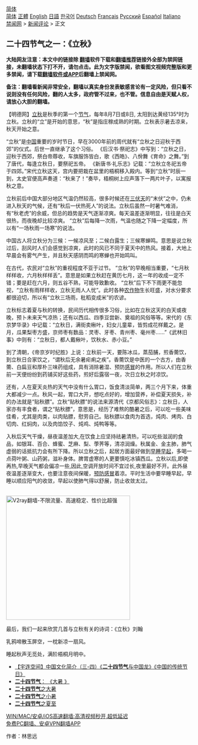  <!-- 面包屑导航 --> <div class="breadcrumb"><!-- GTranslate: https://gtranslate.io/ -->  <div class="switcher notranslate">  <div class="selected">  <a href="#" onclick="return false;"> 简体</a>  </div>  <div class="option">  <a href="https://www.bannedbook.org" onclick="doGTranslate('zh-CN|zh-CN');jQuery('div.switcher div.selected a').html(jQuery(this).html());return false;" title="简体中文" class="nturl selected"> 简体</a>  <a href="https://www.bannedbook.org/zh-tw/" onclick="doGTranslate('zh-CN|zh-TW');jQuery('div.switcher div.selected a').html(jQuery(this).html());return false;" title="繁體中文" class="nturl"> 正體</a>  <a href="https://www.bannedbook.org/en/" onclick="doGTranslate('zh-CN|en');jQuery('div.switcher div.selected a').html(jQuery(this).html());return false;" title="English" class="nturl"> English</a>  <a href="https://www.bannedbook.org/ja/" onclick="doGTranslate('zh-CN|ja');jQuery('div.switcher div.selected a').html(jQuery(this).html());return false;" title="日本語" class="nturl"> 日語</a>  <a href="https://www.bannedbook.org/ko/" onclick="doGTranslate('zh-CN|ko');jQuery('div.switcher div.selected a').html(jQuery(this).html());return false;" title="한국어" class="nturl"> 한국어</a>  <a href="https://www.bannedbook.org/de/" onclick="doGTranslate('zh-CN|de');jQuery('div.switcher div.selected a').html(jQuery(this).html());return false;" title="Deutsch" class="nturl"> Deutsch</a>  <a href="https://www.bannedbook.org/fr/" onclick="doGTranslate('zh-CN|fr');jQuery('div.switcher div.selected a').html(jQuery(this).html());return false;" title="Français" class="nturl"> Français</a>  <a href="https://www.bannedbook.org/ru/" onclick="doGTranslate('zh-CN|ru');jQuery('div.switcher div.selected a').html(jQuery(this).html());return false;" title="Русский" class="nturl"> Русский</a>  <a href="https://www.bannedbook.org/es/" onclick="doGTranslate('zh-CN|es');jQuery('div.switcher div.selected a').html(jQuery(this).html());return false;" title="Español" class="nturl"> Español</a>  <a href="https://www.bannedbook.org/it/" onclick="doGTranslate('zh-CN|it');jQuery('div.switcher div.selected a').html(jQuery(this).html());return false;" title="Italiano" class="nturl"> Italiano</a>  </div>  </div>      <div class='breadcrumb-sub'><!-- Breadcrumb NavXT 6.3.0 --> <a href="https://www.bannedbook.org/" class="home">禁闻网</a> &gt; <a href="https://www.bannedbook.org/bnews/comments/" class="category">新闻评论</a> &gt; 正文</div></div><h2>二十四节气之一：《立秋》</h2> <p class="notice"><b>大陆网友注意：本文中的链接除 <a href="https://github.com/bannedbook/fanqiang" >翻墙</a>软件下载和<a href="https://github.com/killgcd/justmysocks/blob/master/README.md">翻墙推荐</a>链接外全部为禁网链接，未翻墙状态下打不开，请勿点击。此为文字版禁闻，欲看图文视频完整版和更多禁闻，请下载<a href="https://github.com/bannedbook/fanqiang">翻墙软件或APP</a>后翻墙上禁闻网。</p><p>备注：翻墙看新闻非常安全，翻墙以真实身份发表敏感言论有一定风险，但只看不说则没有任何风险，翻的人太多，政府管不过来，也不管。信息自由是天赋人权，请放心大胆的翻墙。</b></p>  <div class="entry"> <p>              <a href="https://i2.wp.com/upload-images-bucket-v64rleca837do.s3.eu-west-1.amazonaws.com/wp-content/uploads/2021/08/07195516/%E6%9C%AA%E6%A0%87%E9%A2%98-1.jpg?fit=860%2C484&#038;ssl=1" data-caption=""></a>                            </p> <p>【明德网】<a href="https://www.bannedbook.org/bnews/tag/%E7%AB%8B%E7%A7%8B/" class="st_tag internal_tag" rel="tag" title="标签 立秋 下的日志">立秋</a>是秋季的第一个<a href="https://www.bannedbook.org/bnews/tag/%E8%8A%82%E6%B0%94/" class="st_tag internal_tag" rel="tag" title="标签 节气 下的日志">节气</a>，每年8月7日或8日, 太阳到达黄经135°时为立秋。立秋的“立”是开始的意思，“秋”是指庄稼成熟的时期。立秋表示暑去凉来，秋天开始之意。</p> <p>“立秋”是<span class='wp_keywordlink_affiliate'><a href="https://www.bannedbook.org/" title="中国" target="_blank">中国</a></span>重要的岁时节日，早在3000年前的周代就有“立秋之日迎秋于西郊”的仪式。后世一直继承了这个习俗。 《后汉书·祭祀志》中写到：“立秋之日，迎秋于西郊，祭白帝蓐收，车旗服饰皆白，歌《西皓》、八佾舞《育命》之舞。”到了唐代，每逢立秋日，要祭祀五帝。 《新唐书·礼乐志》记载：“立秋立冬祀五帝于四郊。”宋代立秋这天，宫内要把栽在盆里的梧桐移入殿内。等到“立秋”时辰一到，太史官便高声奏道：“秋来了！”奏毕，梧桐树上应声落下一两片叶子，以寓报秋之意。</p> <p>立秋前后中国大部分地区气温仍然较高，很多时候还在<a href="https://www.bannedbook.org/bnews/tag/%e4%b8%89%e4%bc%8f%e5%a4%a9/" class="st_tag internal_tag" rel="tag" title="标签 三伏天 下的日志">三伏天</a>的“末伏”之中，仍未进入秋天的气候，还有“秋后一伏热死人”的说法。立秋后虽然一时暑气难消，有“秋老虎”的余威，但总的趋势是天气逐渐凉爽。每天温差逐渐明显，往往是白天很热，而夜晚却比较凉爽。 “立秋”后每降一次雨，气温也随之下降一定幅度，所以有“一场秋雨一场寒”的说法。</p>  <p>中国古人将立秋分为三候：一候凉风至；二候白露生；三候寒蝉鸣。意思是说立秋过后，刮风时人们会感觉到凉爽，此时的风已不同于夏天中的热风。接着，大地上早晨会有雾气产生，并且秋天感阴而鸣的寒蝉也开始鸣叫。</p> <p>在古代，农民对“立秋”的重视程度不亚于过节。 “立秋”的早晚相当重要，“七月秋样样收，六月秋样样丢”。意思是如果立秋赶在黄历七月，这一年的收成一定不错；要是赶在六月，则五谷不熟，可能导致歉收。 “立秋”后下不下雨更不能忽视，“立秋有雨样样收，立秋无雨人人忧”。此时各种<a href="https://www.bannedbook.org/bnews/tag/%E5%86%9C%E4%BD%9C%E7%89%A9/" class="st_tag internal_tag" rel="tag" title="标签 农作物 下的日志">农作物</a>生长旺盛，对水分要求都很迫切，所以有“立秋三场雨，秕稻变成米”的农谚。</p> <p>立秋标志着夏与秋的转换，民间历代相传很多习俗，比如在立秋这天的白天或夜晚，预卜未来天气凉热；还有以西瓜、四季豆尝新、奠祖的风俗等等。宋代的《东京梦华录》中记载：“立秋日，满街卖楸叶，妇女儿童辈，皆剪成花样戴之。是月，瓜果梨枣方盛，京师枣有数品：灵枣、牙枣、青州枣、毫州枣……”《武林旧事》中则有：“立秋日，都人戴楸叶，饮秋水、赤小豆。”</p> <p>到了清朝，《帝京岁时纪胜》上说：立秋前一天，要陈冰瓜，蒸茄脯，煎香薷饮，到立秋日合家饮之，“谓秋后无余暑疟痢之疾”。香薷饮是中医的一个古方，由香薷、白扁豆和厚朴三味药组成，具有消除暑湿、预防<a href="https://www.bannedbook.org/bnews/tag/%E6%84%9F%E5%86%92/" class="st_tag internal_tag" rel="tag" title="标签 感冒 下的日志">感冒</a>的作用。所以人们在立秋前一天便纷纷到药铺买好这些药，煎好后露宿一夜，次日立秋之时凉饮。</p>  <p>还有，人在夏天炎热的天气中没有什么胃口，饭食清淡简单，两三个月下来，体重大都减少一点。秋风一起，胃口大开，想吃点好的，增加营养，补偿夏天损失，补的办法就是“贴秋膘”。立秋“贴秋膘”的说法来源清代《京都风俗志》：立秋日，人家亦有丰食者，谓之“贴秋膘”，意思是，经历了难熬的酷暑之后，可以吃一些美味佳肴，尤其是肉类，以肉贴膘，慰劳自己。贴秋膘以食肉为首选，炖肉、烤肉、白切肉、红焖肉，以及肉馅饺子、炖鸡、炖鸭等等。</p> <p>入秋后天气干燥，昼夜温差加大,在饮食上应坚持祛暑清热，可以吃些滋润的食品，如银耳、百合、蜂蜜、芝麻、梨、荸荠等，清凉润燥。秋属金、金主肺，肺气虚弱的话抵抗力会有所下降。所以立秋之后，起居方面最好做到<a href="https://www.bannedbook.org/bnews/tag/%E6%97%A9%E7%9D%A1%E6%97%A9%E8%B5%B7/" class="st_tag internal_tag" rel="tag" title="标签 早睡早起 下的日志">早睡早起</a>，多喝一点荷叶粥、山药粥，滋补身体。脾胃虚寒的人更要慎吃冰镇西瓜。立秋以后,即使再热,早晚天气都会偏凉一些,因此,空调开放时间不宜过长,夜里最好不开。此外昼夜温差逐渐变大，也要注意夜间保暖，<a href="https://www.bannedbook.org/bnews/tag/%E9%A2%84%E9%98%B2%E6%84%9F%E5%86%92/" class="st_tag internal_tag" rel="tag" title="标签 预防感冒 下的日志">预防感冒</a>着凉。平时生活中要早睡早起，早睡以顺应阳气的收敛，早起以使肺气得以舒展，防止收敛太过。</p> <p></p> <p><br/><a href="https://github.com/bannedbook/fanqiang/wiki/V2ray%E6%9C%BA%E5%9C%BA"><img src="https://raw.githubusercontent.com/bannedbook/fanqiang/master/v2ss/images/v2free.jpg" width="336" alt="V2ray翻墙-不限流量、高速稳定、性价比超强"></a><br/></p>  <p>最后，我们一起来欣赏几首与立秋有关的诗词：《立秋》刘翰</p> <p>乳鸦啼散玉屏空，一枕新凉一扇风。</p> <p>睡起秋声无觅处，满阶梧桐月明中。</p> <ul class='op-related-articles' title='相关阅读'> <li><a href='https://www.bannedbook.org/bnews/comments/20210720/1590730.html' target='_blank'>【宇连空间】中国文化简介（三-四）《<b>二十四节气</b>与中国龙》《中国的传统节日》</a></li> <li><a href='https://www.bannedbook.org/bnews/comments/20210720/1590703.html' target='_blank'><b>二十四节气</b>： 《大暑 》</a></li> <li><a href='https://www.bannedbook.org/bnews/comments/20210718/1589425.html' target='_blank'><b>二十四节气</b>之大暑</a></li> <li><a href='https://www.bannedbook.org/bnews/comments/20210702/1578806.html' target='_blank'><b>二十四节气</b>之小暑</a></li> <li><a href='https://www.bannedbook.org/bnews/comments/20210618/1569197.html' target='_blank'><b>二十四节气</b>之夏至</a></li> </ul> <p class="texttj"> <a href="https://github.com/bannedbook/fanqiang/wiki/V2ray%E6%9C%BA%E5%9C%BA" target="_blank">WIN/MAC/安卓/iOS高速翻墙:高清视频秒开,超低延迟</a><br/> <a href="https://github.com/bannedbook/fanqiang/wiki/%E7%A6%81%E9%97%BB%E7%BD%91%E5%AE%89%E5%8D%93%E7%BF%BB%E5%A2%99%E6%96%B0%E9%97%BBAPP" target="_blank">免费PC翻墙、安卓VPN翻墙APP</a></p> <p>作者：林思远</p><a name='sharetosocial'></a>  <div style="margin-bottom:5px;padding-bottom:5px;clear:both"> <div id="archive-pix-1" class="banner-ads"> <!-- AuctionX Display platform tag START --> <div id="26318x728x90x621x_ADSLOT2" clicktrack="%%CLICK_URL_ESC%%"></div> <!-- AuctionX Display platform tag END --> </div> <div id="archive-pix-2" class="banner-ads"> <!-- AuctionX Display platform tag START --> <div id="26315x300x250x621x_ADSLOT2" clicktrack="%%CLICK_URL_ESC%%"></div> <!-- AuctionX Display platform tag END --> </div> </div>  <div id="archive-pix-1" class="banner-ads"> <!-- AuctionX Display platform tag START --> <div id="26318x728x90x621x_ADSLOT3" clicktrack="%%CLICK_URL_ESC%%"></div> <!-- AuctionX Display platform tag END --> </div> </div><!--END ENTRY--> 